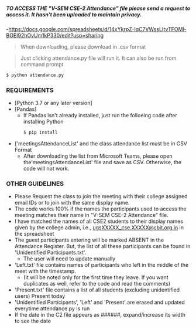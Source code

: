 ##### TO ACCESS THE "V-SEM CSE-2 Attendance" file please send a request to access it. It hasn't been uploaded to maintain privacy. #####
-https://docs.google.com/spreadsheets/d/14xYkrpZ-IqC7VWssLItvTFOMl-BOEI92hOvUm1kP330/edit?usp=sharing
>When downloading, please download in .csv format

>Just clicking attendance.py file will run it. It can also be run from command prompt
```bash
$ python attendance.py
```
### REQUIREMENTS ###
- [Python 3.7 or any later version]
- [Pandas]
  - If Pandas isn't already installed, just run the folloeing code after installing Python
    ```bash
    $ pip install 
    ```
- ['meetingsAttendanceList' and the class attendance list must be in CSV Format
  - After downloading the list from Microsoft Teams, please open the'meetingsAttendanceList' file and save as CSV. Otherwise, the code will not work.


### OTHER GUIDELINES ###
- Please Request the class to join the meeting with their college assigned email IDs or to join with the same display name.
- The code works 100% if the names the participants used to access the meeting matches their name in "V-SEM CSE-2 Attendance" file.
- I have matched the names of all CSE2 students to their display names given by the college admin, i.e., ugsXXXXX_cse.XXXXX@cbit.org.in in the spreadsheet
- The guest participants entering will be marked ABSENT in the Attendance Register. But, the list of all these participants can be found in 'Unidentified Participants.txt'.
  - The user will need to update manually
- 'Left.txt' file contains names of participants who left in the middle of the meet with the timestamp. 
  - (It will be noted only for the first time they leave. If you want duplicates as well, refer to the code and read the comments)
- 'Present.txt' file contains a list of all students (excluding unidentified users) Present today
- 'Unidentified Participants', 'Left' and 'Present' are erased and updated everytime attendance.py is run
- If the date in the C2 file appears as ######, expand/increase its width to see the date
